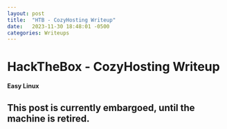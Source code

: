 ```yaml
---
layout: post
title:  "HTB - CozyHosting Writeup"
date:   2023-11-30 18:48:01 -0500
categories: Writeups
---
```


# HackTheBox - CozyHosting Writeup

**Easy Linux**

## This post is currently embargoed, until the machine is retired.